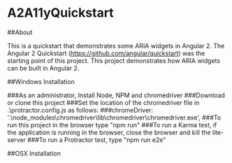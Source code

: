 # A2A11yQuickstart

##About

This is a quickstart that demonstrates some ARIA widgets in Angular 2. The Angular 2 Quickstart (https://github.com/angular/quickstart) was the starting point of this project. This project demonstrates how ARIA widgets can be built in Angular 2.

##Windows Installation

###As an administrator, Install Node, NPM and chromedriver
###Download or clone this project
###Set the location of the chromedriver file in .\protractor.config.js as follows:
###chromeDriver: '.\\node_modules\\chromedriver\\lib\\chromedriver\\chromedriver.exe',
###To run this project in the browser type "npm run"
###To run a Karma test, if the application is running in the browser, close the browser and kill the lite-server
###To run a Protractor test, type "npm run e2e"

##OSX Installation







